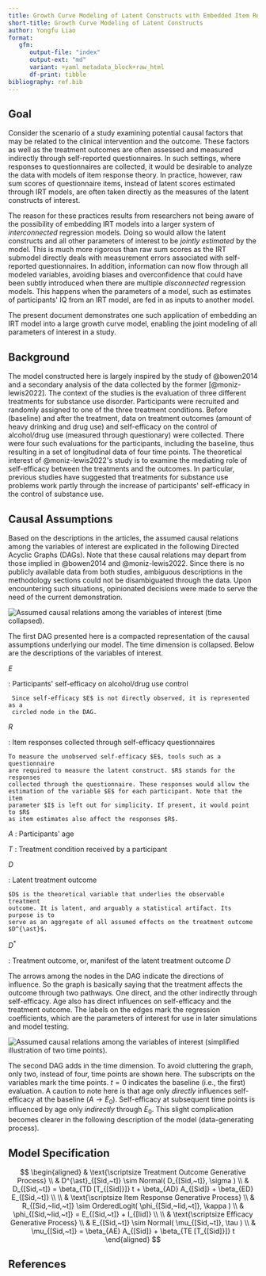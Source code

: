 ```yaml
---
title: Growth Curve Modeling of Latent Constructs with Embedded Item Response Submodels
short-title: Growth Curve Modeling of Latent Constructs
author: Yongfu Liao
format: 
   gfm:
      output-file: "index"
      output-ext: "md"
      variant: +yaml_metadata_block+raw_html
      df-print: tibble
bibliography: ref.bib
---
```


<!--
```{r setup, include=FALSE}
knitr::opts_chunk$set(
	message = FALSE,
	warning = FALSE,
	#results = 'hold',
	out.width = "100%",
	fig.align = 'center',
	comment = "",
	fig.dim = c(10, 5.5),
   dev='svglite',
   dev.args = list(bg = "transparent"),
   NULL
)
```
-->

Goal
-----

Consider the scenario of a study examining potential causal factors that may be
related to the clinical intervention and the outcome. These factors as well as
the treatment outcomes are often assessed and measured indirectly through
self-reported questionnaires. In such settings, where responses to
questionnaires are collected, it would be desirable to analyze the data with
models of item response theory. In practice, however, raw sum scores of
questionnaire items, instead of latent scores estimated through IRT models, are
often taken directly as the measures of the latent constructs of interest.

The reason for these practices results from researchers not being aware of the
possibility of embedding IRT models into a larger system of _interconnected_
regression models. Doing so would allow the latent constructs and all other
parameters of interest to be *jointly estimated* by the model. This is much more
rigorous than raw sum scores as the IRT submodel directly deals with
measurement errors associated with self-reported questionnaires. In addition,
information can now flow through all modeled variables, avoiding biases and
overconfidence that could have been subtly introduced when there are multiple
_disconnected_ regression models. This happens when the parameters of a model,
such as estimates of participants' IQ from an IRT model, are fed in as inputs to
another model.

The present document demonstrates one such application of embedding an IRT model
into a large growth curve model, enabling the joint modeling of all parameters
of interest in a study.


Background
----------

The model constructed here is largely inspired by the study of @bowen2014 and a
secondary analysis of the data collected by the former [@moniz-lewis2022]. The
context of the studies is the evaluation of three different treatments for
substance use disorder. Participants were recruited and randomly assigned to one
of the three treatment conditions. Before (baseline) and after the treatment,
data on treatment outcomes (amount of heavy drinking and drug use) and
self-efficacy on the control of alcohol/drug use (measured through questionary)
were collected. There were four such evaluations for the participants, including
the baseline, thus resulting in a set of longitudinal data of four time points.
The theoretical interest of @moniz-lewis2022\'s study is to examine the
mediating role of self-efficacy between the treatments and the outcomes. In
particular, previous studies have suggested that treatments for substance use
problems work partly through the increase of participants' self-efficacy in the
control of substance use.


Causal Assumptions
------------------

Based on the descriptions in the articles, the assumed causal relations among
the variables of interest are explicated in the following Directed Acyclic
Graphs (DAGs). Note that these causal relations may depart from those implied in
@bowen2014 and @moniz-lewis2022. Since there is no publicly available data from
both studies, ambiguous descriptions in the methodology sections could not be
disambiguated through the data. Upon encountering such situations, opinionated
decisions were made to serve the need of the current demonstration.

![Assumed causal relations among the variables of interest (time collapsed).](./dag)

The first DAG presented here is a compacted representation of the causal
assumptions underlying our model. The time dimension is collapsed. Below are the
descriptions of the variables of interest.

$E$

:    Participants' self-efficacy on alcohol/drug use control
      
     Since self-efficacy $E$ is not directly observed, it is represented as a
     circled node in the DAG.

$R$

:   Item responses collected through self-efficacy questionnaires

    To measure the unobserved self-efficacy $E$, tools such as a questionnaire
    are required to measure the latent construct. $R$ stands for the responses
    collected through the questionnaire. These responses would allow the
    estimation of the variable $E$ for each participant. Note that the item
    parameter $I$ is left out for simplicity. If present, it would point to $R$
    as item estimates also affect the responses $R$.

$A$
:   Participants' age

$T$
:   Treatment condition received by a participant

$D$

:   Latent treatment outcome 

    $D$ is the theoretical variable that underlies the observable treatment
    outcome. It is latent, and arguably a statistical artifact. Its purpose is to
    serve as an aggregate of all assumed effects on the treatment outcome
    $D^{\ast}$.

$D^{\ast}$

:   Treatment outcome, or, manifest of the latent treatment outcome $D$

The arrows among the nodes in the DAG indicate the directions of influence. So
the graph is basically saying that the treatment affects the outcome through two
pathways. One direct, and the other indirectly through self-efficacy. Age also
has direct influences on self-efficacy and the treatment outcome. The labels on
the edges mark the regression coefficients, which are the parameters of interest
for use in later simulations and model testing.

![Assumed causal relations among the variables of interest (simplified illustration of two time points).](./dag-longitudinal)

The second DAG adds in the time dimension. To avoid cluttering the graph, only
two, instead of four, time points are shown here. The subscripts on the
variables mark the time points. $t=0$ indicates the baseline (i.e., the first)
evaluation. A caution to note here is that age only *directly* influences
self-efficacy at the baseline ($A \rightarrow E_0$). Self-efficacy at subsequent
time points is influenced by age only *indirectly* through $E_0$. This slight
complication becomes clearer in the following description of the model
(data-generating process).


Model Specification
-------------------

$$
\begin{aligned}
   & \text{\scriptsize Treatment Outcome Generative Process} \\
   & D^{\ast}_{[Sid,~t]} \sim Normal( D_{[Sid,~t]}, \sigma )                       \\
   & D_{[Sid,~t]} = \beta_{TD [T_{[Sid]}]} t + \beta_{AD} A_{[Sid]} + \beta_{ED} E_{[Sid,~t]}  \\
   \\
   & \text{\scriptsize Item Response Generative Process} \\
   & R_{[Sid,~Iid,~t]} \sim OrderedLogit( \phi_{[Sid,~Iid,~t]}, \kappa )    \\
   & \phi_{[Sid,~Iid,~t]} = E_{[Sid,~t]} + I_{[Iid]}                         \\
   \\
   & \text{\scriptsize Efficacy Generative Process} \\
   & E_{[Sid,~t]} \sim Normal( \mu_{[Sid,~t]}, \tau )                   \\
   & \mu_{[Sid,~t]} = \beta_{AE} A_{[Sid]}  + \beta_{TE [T_{[Sid]}]} t
\end{aligned}
$$


References
----------

